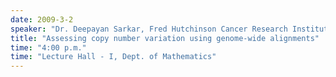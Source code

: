 ```yaml
---
date: 2009-3-2
speaker: "Dr. Deepayan Sarkar, Fred Hutchinson Cancer Research Institute USA"
title: "Assessing copy number variation using genome-wide alignments"
time: "4:00 p.m." 
time: "Lecture Hall - I, Dept. of Mathematics"
---
```


